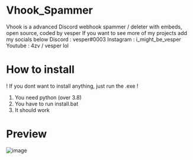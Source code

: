 # Vhook_Spammer
Vhook is a advanced Discord webhook spammer / deleter with embeds, open source, coded by vesper
If you want to see more of my projects add my socials below
Discord : vesper#0003
Instagram : i_might_be_vesper
Youtube : 4zv / vesper lol
# How to install
! If you dont want to install anything, just run the .exe !
1. You need python (over 3.8)
2. You have to run install.bat
3. It should work

# Preview
![image](https://cdn.discordapp.com/attachments/938247228609409087/943700769570447380/try2.png)

